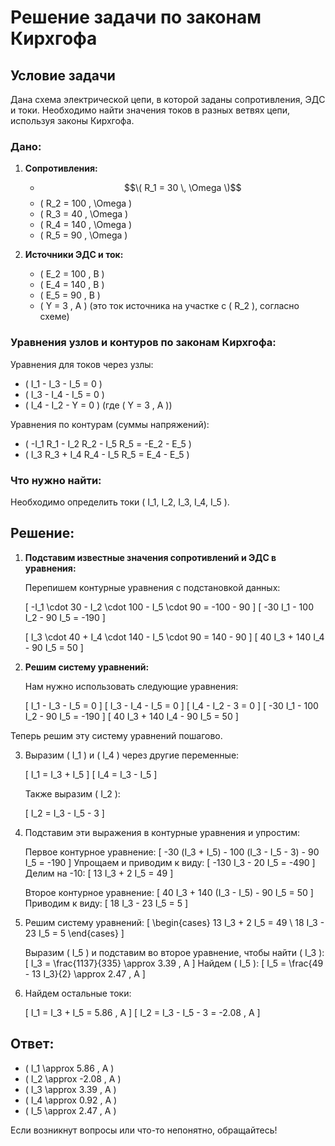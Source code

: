 # Решение задачи по законам Кирхгофа

## Условие задачи

Дана схема электрической цепи, в которой заданы сопротивления, ЭДС и токи. Необходимо найти значения токов в разных ветвях цепи, используя законы Кирхгофа.

### Дано:

1. **Сопротивления:**
   - $$\( R_1 = 30 \, \Omega \)$$
   - \( R_2 = 100 \, \Omega \)
   - \( R_3 = 40 \, \Omega \)
   - \( R_4 = 140 \, \Omega \)
   - \( R_5 = 90 \, \Omega \)

2. **Источники ЭДС и ток:**
   - \( E_2 = 100 \, В \)
   - \( E_4 = 140 \, В \)
   - \( E_5 = 90 \, В \)
   - \( Y = 3 \, A \) (это ток источника на участке с \( R_2 \), согласно схеме)

### Уравнения узлов и контуров по законам Кирхгофа:

Уравнения для токов через узлы:
- \( I_1 - I_3 - I_5 = 0 \)
- \( I_3 - I_4 - I_5 = 0 \)
- \( I_4 - I_2 - Y = 0 \) (где \( Y = 3 \, A \))

Уравнения по контурам (суммы напряжений):
- \( -I_1 R_1 - I_2 R_2 - I_5 R_5 = -E_2 - E_5 \)
- \( I_3 R_3 + I_4 R_4 - I_5 R_5 = E_4 - E_5 \)

### Что нужно найти:

Необходимо определить токи \( I_1, I_2, I_3, I_4, I_5 \).

## Решение:

1. **Подставим известные значения сопротивлений и ЭДС в уравнения:**

   Перепишем контурные уравнения с подстановкой данных:

   \[
   -I_1 \cdot 30 - I_2 \cdot 100 - I_5 \cdot 90 = -100 - 90
   \]
   \[
   -30 I_1 - 100 I_2 - 90 I_5 = -190
   \]

   \[
   I_3 \cdot 40 + I_4 \cdot 140 - I_5 \cdot 90 = 140 - 90
   \]
   \[
   40 I_3 + 140 I_4 - 90 I_5 = 50
   \]

2. **Решим систему уравнений:**

   Нам нужно использовать следующие уравнения:

   \[
   I_1 - I_3 - I_5 = 0
   \]
   \[
   I_3 - I_4 - I_5 = 0
   \]
   \[
   I_4 - I_2 - 3 = 0
   \]
   \[
   -30 I_1 - 100 I_2 - 90 I_5 = -190
   \]
   \[
   40 I_3 + 140 I_4 - 90 I_5 = 50
   \]

Теперь решим эту систему уравнений пошагово.

3. Выразим \( I_1 \) и \( I_4 \) через другие переменные:

   \[
   I_1 = I_3 + I_5
   \]
   \[
   I_4 = I_3 - I_5
   \]

   Также выразим \( I_2 \):

   \[
   I_2 = I_3 - I_5 - 3
   \]

4. Подставим эти выражения в контурные уравнения и упростим:

   Первое контурное уравнение:
   \[
   -30 (I_3 + I_5) - 100 (I_3 - I_5 - 3) - 90 I_5 = -190
   \]
   Упрощаем и приводим к виду:
   \[
   -130 I_3 - 20 I_5 = -490
   \]
   Делим на -10:
   \[
   13 I_3 + 2 I_5 = 49
   \]

   Второе контурное уравнение:
   \[
   40 I_3 + 140 (I_3 - I_5) - 90 I_5 = 50
   \]
   Приводим к виду:
   \[
   18 I_3 - 23 I_5 = 5
   \]

5. Решим систему уравнений:
   \[
   \begin{cases}
   13 I_3 + 2 I_5 = 49 \\
   18 I_3 - 23 I_5 = 5
   \end{cases}
   \]

   Выразим \( I_5 \) и подставим во второе уравнение, чтобы найти \( I_3 \):
   \[
   I_3 = \frac{1137}{335} \approx 3.39 \, A
   \]
   Найдем \( I_5 \):
   \[
   I_5 = \frac{49 - 13 I_3}{2} \approx 2.47 \, A
   \]

6. Найдем остальные токи:

   \[
   I_1 = I_3 + I_5 = 5.86 \, A
   \]
   \[
   I_2 = I_3 - I_5 - 3 = -2.08 \, A
   \]

## Ответ:

- \( I_1 \approx 5.86 \, A \)
- \( I_2 \approx -2.08 \, A \)
- \( I_3 \approx 3.39 \, A \)
- \( I_4 \approx 0.92 \, A \)
- \( I_5 \approx 2.47 \, A \)

Если возникнут вопросы или что-то непонятно, обращайтесь!
